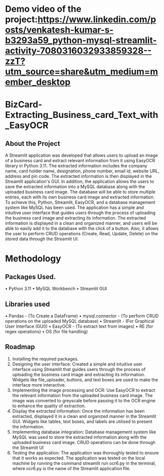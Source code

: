 # Demo video of the project:https://www.linkedin.com/posts/venkatesh-kumar-s-b3293a59_python-mysql-streamlit-activity-7080316032933859328--zzT?utm_source=share&utm_medium=member_desktop
# BizCard-Extracting_Business_card_Text_with_EasyOCR
## About the Project
A Streamlit application was developed that allows users to upload an image of a business card and extract relevant information from it using EasyOCR library in Python 3.11. The extracted information includes the company name, card holder name, designation, phone number, email id, website URL, address and pin code. 
The extracted information is then displayed in the Streamlit application's GUI.
In addition, the application allows the users to save the extracted information into a MySQL database along with the uploaded business card image. The database will be able to store multiple entries, each with its own business card image and extracted information.
To achieve this, Python, Streamlit, EasyOCR, and a database management system like MySQL has been used. 
The application has a simple and intuitive user interface that guides users through the process of uploading the business card image and extracting its information. 
The extracted information is displayed in a clean and organized manner, and users will be able to easily add it to the database with the click of a button. Also, it allows the user to perform CRUD operations (Create, Read, Update, Delete) on the stored data through the Streamlit UI.
# Methodology
## Packages Used.
•	Python 3.11
•	MySQL Workbench
•	Streamlit GUI
## Libraries used
•	Pandas - (To Create a DataFrame)
•	mysql.connector - (To perform CRUD operations on the uploaded MySQL database)
•	Streamlit - (For Graphical User Interface (GUI))
•	EasyOCR - (To extract text from images)
•	RE (for regex operations)
•	OS (for file handling)
## Roadmap
1.	Installing the required packages.
2.	Designing the user interface: Created a simple and intuitive user interface using Streamlit that guides users through the process of uploading the business card image and extracting its information. Widgets like file_uploader, buttons, and text boxes are used to make the interface more interactive.
3.	Implementing the image processing and OCR: Use EasyOCR to extract the relevant information from the uploaded business card image. The image was converted to greyscale before passing it to the OCR engine to enhance the quality of extraction.
4.	Display the extracted information: Once the information has been extracted, displayed it in a clean and organized manner in the Streamlit GUI. Widgets like tables, text boxes, and labels are utilised to present the information.
5.	Implementing database integration: Database management system like MySQL was used to store the extracted information along with the uploaded business card image. CRUD operations can be done through the Streamlit UI
6.	Testing the application: The application was thoroughly tested to ensure that it works as expected. The application was tested on the local machine by running the command streamlit run ocr6.py in the terminal, where ocr6.py is the name of the Streamlit application file.
